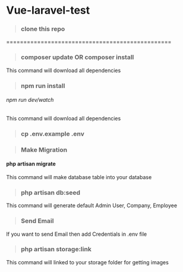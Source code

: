 # Vue-laravel-test

> ### clone this repo
================================================


> ### composer update OR composer install
This command will download all dependencies

> ### npm run install
###### npm run dev/watch
This command will download all dependencies


> ### cp .env.example .env

> ### Make Migration
#### php artisan migrate
This command will make database table into your database

> ### php artisan db:seed
This command will generate default Admin User, Company, Employee

> ### Send Email
If you want to send Email then add Credentials in .env file 

> ### php artisan storage:link
This command will linked to your storage folder for getting images
